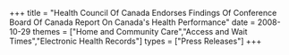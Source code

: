 +++
title = "Health Council Of Canada Endorses Findings Of Conference Board Of Canada Report On Canada's Health Performance"
date = 2008-10-29
themes = ["Home and Community Care","Access and Wait Times","Electronic Health Records"]
types = ["Press Releases"]
+++
